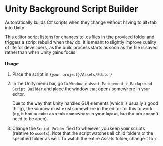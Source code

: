 # Unity Background Script Builder
Automatically builds C# scripts when they change without having to alt+tab into Unity


This editor script listens for changes to .cs files in tthe provided folder and triggers
a script rebuild when they do. It is meant to slightly improve quality of life for developers,
as the build process starts as soon as the file is saved rather than when Unity gains focus.

#### Usage:
1) Place the script in `{your project}/Assets/Editor/`

2) In the Unity menu bar, go to `Window > Asset Management > Background Script Builder` and place
   the window that opens somewhere in your editor.

   Due to the way that Unity handles GUI elements (which is usually a good thing), the window
   must exist somewhere in the editor for this to work (eg, it has to exist as a tab somewhere
   in your layout, but the tab doesn't need to be open).

3) Change the `Script Folder` field to wherever you keep your scripts (relative to `Assets`).
   Note that the script watches all child folders of the specified folder as well.
   To watch the entire Assets folder, change it to `/`
